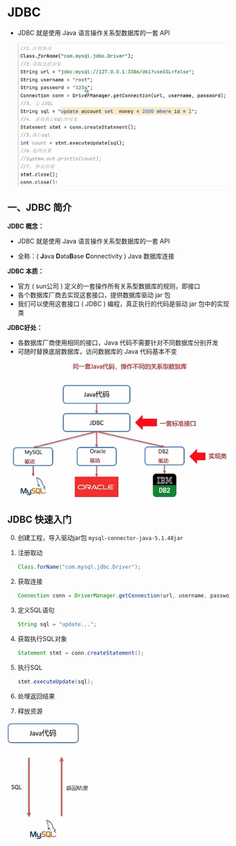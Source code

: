 # JDBC

- JDBC 就是使用 Java 语言操作关系型数据库的一套 API

  ![image-20220910141315534](img/image-20220910141315534.png)

## 一、JDBC 简介

**JDBC 概念：**

- JDBC 就是使用 Java 语言操作关系型数据库的一套 API

- 全称：( **J**ava **D**ata**B**ase **C**onnectivity ) Java 数据库连接

**JDBC 本质：**

- 官方 ( sun公司 ) 定义的一套操作所有关系型数据库的规则，即接口
- 各个数据库厂商去实现这套接口，提供数据库驱动 jar 包
- 我们可以使用这套接口 ( JDBC ) 编程，真正执行的代码是驱动 jar 包中的实现类

**JDBC好处：**

- 各数据库厂商使用相同的接口，Java 代码不需要针对不同数据库分别开发
- 可随时替换底层数据库，访问数据库的 Java 代码基本不变

![image-20220910144505648](img/image-20220910144505648.png)

## JDBC 快速入门

0. 创建工程，导入驱动jar包
   `mysql-connector-java-5.1.48jar`

1. 注册取动

   ```java
   Class.forName("com.mysql.jdbc.Driver");
   ```

2. 获取连接

   ```java
   Connection conn = DriverManager.getConnection(url, username, password);
   ```

3. 定义5QL语句

   ```java
   String sql = "update...";
   ```

4. 获取执行SQL对象

   ```java
   Statement stmt = conn.createStatement();
   ```

5. 执行SQL

   ```java
   stmt.executeUpdate(sql);
   ```

6. 处埋返回结果
7. 释放资源

![image-20220910145014278](img/image-20220910145014278.png)

